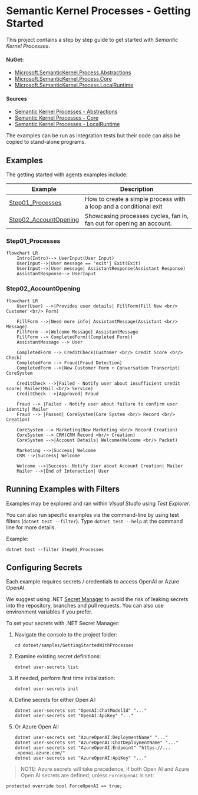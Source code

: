 # Semantic Kernel Processes - Getting Started

This project contains a step by step guide to get started with  _Semantic Kernel Processes_.


#### NuGet:
- [Microsoft.SemanticKernel.Process.Abstractions](https://www.nuget.org/packages/Microsoft.SemanticKernel.Process.Abstractions)
- [Microsoft.SemanticKernel.Process.Core](https://www.nuget.org/packages/Microsoft.SemanticKernel.Process.Core)
- [Microsoft.SemanticKernel.Process.LocalRuntime](https://www.nuget.org/packages/Microsoft.SemanticKernel.Process.LocalRuntime)

#### Sources
- [Semantic Kernel Processes - Abstractions](https://github.com/microsoft/semantic-kernel/tree/main/dotnet/src/Experimental/Process.Abstractions)
- [Semantic Kernel Processes - Core](https://github.com/microsoft/semantic-kernel/tree/main/dotnet/src/Experimental/Process.Core)
- [Semantic Kernel Processes - LocalRuntime](https://github.com/microsoft/semantic-kernel/tree/main/dotnet/src/Experimental/Process.LocalRuntime)

The examples can be run as integration tests but their code can also be copied to stand-alone programs.

## Examples

The getting started with agents examples include:

Example|Description
---|---
[Step01_Processes](https://github.com/microsoft/semantic-kernel/blob/main/dotnet/samples/GettingStartedWithProcesses/Step01_Processes.cs)|How to create a simple process with a loop and a conditional exit
[Step02_AccountOpening](https://github.com/microsoft/semantic-kernel/blob/main/dotnet/samples/GettingStartedWithProcesses/Step02_AccountOpening.cs)|Showcasing processes cycles, fan in, fan out for opening an account.

### Step01_Processes

```mermaid
flowchart LR  
    Intro(Intro)--> UserInput(User Input)
    UserInput-->|User message == 'exit'| Exit(Exit)
    UserInput-->|User message| AssistantResponse(Assistant Response)
    AssistantResponse--> UserInput
```

### Step02_AccountOpening

```mermaid
flowchart LR  
    User(User) -->|Provides user details| FillForm(Fill New <br/> Customer <br/> Form)  

    FillForm -->|Need more info| AssistantMessage(Assistant <br/> Message)
    FillForm -->|Welcome Message| AssistantMessage
    FillForm --> CompletedForm((Completed Form))
    AssistantMessage --> User
  
    CompletedForm --> CreditCheck(Customer <br/> Credit Score <br/> Check)  
    CompletedForm --> Fraud(Fraud Detection)
    CompletedForm -->|New Customer Form + Conversation Transcript| CoreSystem
  
    CreditCheck -->|Failed - Notify user about insufficient credit score| Mailer(Mail <br/> Service)  
    CreditCheck -->|Approved| Fraud  
  
    Fraud --> |Failed - Notify user about failure to confirm user identity| Mailer  
    Fraud --> |Passed| CoreSystem(Core System <br/> Record <br/> Creation)  
  
    CoreSystem --> Marketing(New Marketing <br/> Record Creation)  
    CoreSystem --> CRM(CRM Record <br/> Creation)  
    CoreSystem -->|Account Details| Welcome(Welcome <br/> Packet)  
  
    Marketing -->|Success| Welcome  
    CRM -->|Success| Welcome  
  
    Welcome -->|Success: Notify User about Account Creation| Mailer  
    Mailer -->|End of Interaction| User
```


## Running Examples with Filters
Examples may be explored and ran within _Visual Studio_ using _Test Explorer_.

You can also run specific examples via the command-line by using test filters (`dotnet test --filter`). Type `dotnet test --help` at the command line for more details.

Example:

```
dotnet test --filter Step01_Processes
```

## Configuring Secrets

Each example requires secrets / credentials to access OpenAI or Azure OpenAI.

We suggest using .NET [Secret Manager](https://learn.microsoft.com/en-us/aspnet/core/security/app-secrets) to avoid the risk of leaking secrets into the repository, branches and pull requests. You can also use environment variables if you prefer.

To set your secrets with .NET Secret Manager:

1. Navigate the console to the project folder:

    ```
    cd dotnet/samples/GettingStartedWithProcesses
    ```

2. Examine existing secret definitions:

    ```
    dotnet user-secrets list
    ```

3. If needed, perform first time initialization:

    ```
    dotnet user-secrets init
    ```

4. Define secrets for either Open AI:

    ```
    dotnet user-secrets set "OpenAI:ChatModelId" "..."
    dotnet user-secrets set "OpenAI:ApiKey" "..."
    ```

5. Or Azure Open AI:

    ```
    dotnet user-secrets set "AzureOpenAI:DeploymentName" "..."
    dotnet user-secrets set "AzureOpenAI:ChatDeploymentName" "..."
    dotnet user-secrets set "AzureOpenAI:Endpoint" "https://... .openai.azure.com/"
    dotnet user-secrets set "AzureOpenAI:ApiKey" "..."
    ```

> NOTE: Azure secrets will take precedence, if both Open AI and Azure Open AI secrets are defined, unless `ForceOpenAI` is set:

```
protected override bool ForceOpenAI => true;
```
